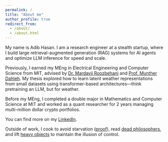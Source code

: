 ```yaml
---
permalink: /
title: "About me"
author_profile: true
redirect_from: 
  - /about/
  - /about.html
---
```


My name is Adib Hasan. I am a research engineer at a stealth startup, where I build large retrieval-augmented generation (RAG) systems for AI agents and optimize LLM inference for speed and scale.

Previously, I earned my MEng in Electrical Engineering and Computer Science from MIT, advised by [Dr. Mardavij Roozbehani](https://idss.mit.edu/staff/mardavij-roozbehani/) and [Prof. Munther Dahleh](https://idss.mit.edu/staff/munther-dahleh/). My thesis explored how to learn latent weather representations from small datasets using transformer-based architectures—think pretraining an LLM, but for weather.

Before my MEng, I completed a double major in Mathematics and Computer Science at MIT and worked as a quant researcher for 2 years managing multi-million dollar crypto portfolios.

You can find more on my [LinkedIn](https://linkedin.com/in/adib-hasan).

Outside of work, I cook to avoid starvation ([proof](https://www.instagram.com/le.spicemaster/)), read [dead philosophers](/reading/), and lift [heavy objects](/powerlifting/) to maintain the illusion of control.
